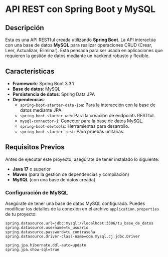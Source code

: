 # API REST con Spring Boot y MySQL

## Descripción

Esta es una API RESTful creada utilizando **Spring Boot**. La API interactúa con una base de datos **MySQL** para realizar operaciones CRUD (Crear, Leer, Actualizar, Eliminar). Está pensada para ser usada en aplicaciones que requieren la gestión de datos mediante un backend robusto y flexible.

## Características

- **Framework**: Spring Boot 3.3.1
- **Base de datos**: MySQL
- **Persistencia de datos**: Spring Data JPA
- **Dependencias**:
  - `spring-boot-starter-data-jpa`: Para la interacción con la base de datos mediante JPA.
  - `spring-boot-starter-web`: Para la creación de endpoints RESTful.
  - `mysql-connector-j`: Conector para la base de datos MySQL.
  - `spring-boot-devtools`: Herramientas para desarrollo.
  - `spring-boot-starter-test`: Para pruebas unitarias.

## Requisitos Previos

Antes de ejecutar este proyecto, asegúrate de tener instalado lo siguiente:

- **Java 17** o superior
- **Maven** (para la gestión de dependencias y compilación)
- **MySQL** (con una base de datos creada)
  
### Configuración de MySQL

Asegúrate de tener una base de datos MySQL configurada. Puedes modificar los detalles de la conexión en el archivo `application.properties` de tu proyecto:

```properties
spring.datasource.url=jdbc:mysql://localhost:3306/tu_base_de_datos
spring.datasource.username=tu_usuario
spring.datasource.password=tu_contraseña
spring.datasource.driver-class-name=com.mysql.cj.jdbc.Driver

spring.jpa.hibernate.ddl-auto=update
spring.jpa.show-sql=true
